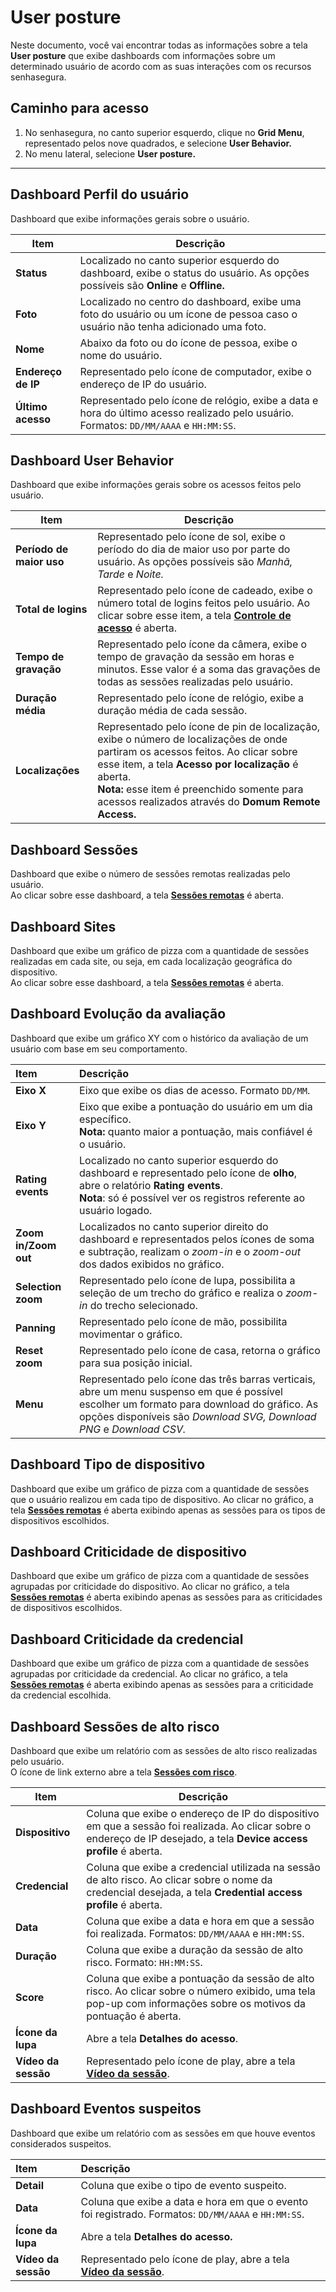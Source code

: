 # User posture

Neste documento, você vai encontrar todas as informações sobre a tela **User posture** que exibe dashboards com informações sobre um determinado usuário de acordo com as suas interações com os recursos senhasegura.

## **Caminho para acesso**

1. No senhasegura, no canto superior esquerdo, clique no **Grid Menu**, representado pelos nove quadrados, e selecione **User Behavior.**  
2. No menu lateral, selecione **User posture.**

---

## **Dashboard Perfil do usuário**

Dashboard que exibe informações gerais sobre o usuário.

| Item | Descrição |
| ---- | ---- |
| **Status** | Localizado no canto superior esquerdo do dashboard, exibe o status do usuário. As opções possíveis são **Online** e **Offline.** |
| **Foto** | Localizado no centro do dashboard, exibe uma foto do usuário ou um ícone de pessoa caso o usuário não tenha adicionado uma foto. |
| **Nome** | Abaixo da foto ou do ícone de pessoa, exibe o nome do usuário. |
| **Endereço de IP** | Representado pelo ícone de computador, exibe o endereço de IP do usuário. |
| **Último acesso** | Representado pelo ícone de relógio, exibe a data e hora do último acesso realizado pelo usuário. Formatos: `DD/MM/AAAA` e `HH:MM:SS`. |

## **Dashboard User Behavior**

Dashboard que exibe informações gerais sobre os acessos feitos pelo usuário.

| Item | Descrição |
| ---- | ---- |
| **Período de maior uso** | Representado pelo ícone de sol, exibe o período do dia de maior uso por parte do usuário. As opções possíveis são *Manhã, Tarde* e *Noite.* |
| **Total de logins** | Representado pelo ícone de cadeado, exibe o número total de logins feitos pelo usuário. Ao clicar sobre esse item, a tela **[Controle de acesso](/v3-33/docs/pt/pam-session-system-parameters-access-control)** é aberta. |
| **Tempo de gravação** | Representado pelo ícone da câmera, exibe o tempo de gravação da sessão em horas e minutos. Esse valor é a soma das gravações de todas as sessões realizadas pelo usuário. |
| **Duração média** | Representado pelo ícone de relógio, exibe a duração média de cada sessão. |
| **Localizações** | Representado pelo ícone de pin de localização, exibe o número de localizações de onde partiram os acessos feitos. Ao clicar sobre esse item, a tela **Acesso por localização** é aberta. <br>**Nota:** esse item é preenchido somente para acessos realizados através do **Domum Remote Access.** |

## **Dashboard Sessões**

Dashboard que exibe o número de sessões remotas realizadas pelo usuário.  
Ao clicar sobre esse dashboard, a tela **[Sessões remotas](/v3-33/docs/pt/pam-session-remote-session)** é aberta.

## **Dashboard Sites**

Dashboard que exibe um gráfico de  pizza com a quantidade de sessões realizadas em cada site, ou seja, em cada localização geográfica do dispositivo.  
Ao clicar sobre esse dashboard, a tela **[Sessões remotas](/v3-33/docs/pt/pam-session-remote-session)** é aberta.

## **Dashboard Evolução da avaliação**

Dashboard que exibe um gráfico XY com o histórico da avaliação de um usuário com base em seu comportamento.

| Item | Descrição |
| :---- | :---- |
| **Eixo X** | Eixo que exibe os dias de acesso. Formato `DD/MM`. |
| **Eixo Y** | Eixo que exibe a pontuação do usuário em um dia específico. <br>**Nota:** quanto maior a pontuação, mais confiável é o usuário. |
| **Rating events** | Localizado no canto superior esquerdo do dashboard e representado pelo ícone de **olho**, abre o relatório **Rating events**. <br>**Nota**: só é possível ver os registros referente ao usuário logado. |
| **Zoom in/Zoom out** | Localizados no canto superior direito do dashboard e representados pelos ícones de soma e subtração, realizam o *zoom-in* e o *zoom-out* dos dados exibidos no gráfico. |
| **Selection zoom** | Representado pelo ícone de lupa, possibilita a seleção de um trecho do gráfico e realiza o *zoom-in* do trecho selecionado. |
| **Panning** | Representado pelo ícone de mão, possibilita movimentar o gráfico. |
| **Reset zoom** | Representado pelo ícone de casa, retorna o gráfico para sua posição inicial. |
| **Menu** | Representado pelo ícone das três barras verticais, abre um menu suspenso em que é possível escolher um formato para download do gráfico. As opções disponíveis são *Download SVG, Download PNG* e *Download CSV.* |

## **Dashboard Tipo de dispositivo**

Dashboard que exibe um gráfico de pizza com a quantidade de sessões que o usuário realizou em cada tipo de dispositivo. Ao clicar no gráfico, a tela **[Sessões remotas](/v3-33/docs/pt/pam-session-remote-session)** é aberta exibindo apenas as sessões para os tipos de dispositivos escolhidos.

## **Dashboard Criticidade de dispositivo**

Dashboard que exibe um gráfico de pizza com a quantidade de sessões agrupadas por criticidade do dispositivo. Ao clicar no gráfico, a tela **[Sessões remotas](/v3-33/docs/pt/pam-session-remote-session)** é aberta exibindo apenas as sessões para as criticidades de dispositivos escolhidos.

## **Dashboard Criticidade da credencial**

Dashboard que exibe um gráfico de pizza com a quantidade de sessões agrupadas por criticidade da credencial. Ao clicar no gráfico, a tela **[Sessões remotas](/v3-33/docs/pt/pam-session-remote-session)** é aberta exibindo apenas as sessões para a criticidade da credencial escolhida.

## **Dashboard Sessões de alto risco**

Dashboard que exibe um relatório com as sessões de alto risco realizadas pelo usuário.  
O ícone de link externo abre a tela **[Sessões com risco](/v3-33/docs/pt/sessions-with-risk)**.

| Item | Descrição |
| ---- | ---- |
| **Dispositivo** | Coluna que exibe o endereço de IP do dispositivo em que a sessão foi realizada. Ao clicar sobre o endereço de IP desejado, a tela **Device access profile** é aberta. |
| **Credencial** | Coluna que exibe a credencial utilizada na sessão de alto risco. Ao clicar sobre o nome da credencial desejada, a tela **Credential access profile** é aberta. |
| **Data** | Coluna que exibe a data e hora em que a sessão foi realizada.  Formatos: `DD/MM/AAAA` e `HH:MM:SS`. |
| **Duração** | Coluna que exibe a duração da sessão de alto risco.  Formato:  `HH:MM:SS`. |
| **Score** | Coluna que exibe a pontuação da sessão de alto risco. Ao clicar sobre o número exibido, uma tela pop-up com informações sobre os motivos da pontuação é aberta. |
| **Ícone da lupa** | Abre a tela **Detalhes do acesso**.  |
| **Vídeo da sessão** | Representado pelo ícone de play, abre a tela **[Vídeo da sessão](/v3-33/docs/pt/pam-session-view-and-download-the-session-video-2)**.|

## **Dashboard Eventos suspeitos**

Dashboard que exibe um relatório com as sessões em que houve eventos considerados suspeitos.

| Item | Descrição |
| :---- | :---- |
| **Detail** | Coluna que exibe o tipo de evento suspeito. |
| **Data** | Coluna que exibe a data e hora em que o evento foi registrado.  Formatos: `DD/MM/AAAA` e `HH:MM:SS`. |
| **Ícone da lupa** | Abre a tela **Detalhes do acesso.**  |
| **Vídeo da sessão** | Representado pelo ícone de play, abre a tela **[Vídeo da sessão](/v3-33/docs/pt/pam-session-view-and-download-the-session-video-2)**. |
